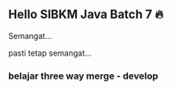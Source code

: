 ## Hello SIBKM Java Batch 7 🔥

Semangat... 

pasti tetap semangat...

### belajar three way merge - develop
